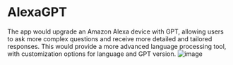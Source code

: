 # AlexaGPT
The app would upgrade an Amazon Alexa device with GPT, allowing users to ask more complex questions and receive more detailed and tailored responses. This would provide a more advanced language processing tool, with customization options for language and GPT version. 
![image](https://user-images.githubusercontent.com/17805051/233880912-62240661-9be1-4a8e-834f-876e94cb16cc.png)
